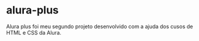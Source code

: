 # alura-plus
Alura plus foi meu segundo projeto desenvolvido com a ajuda dos cusos de HTML e CSS da Alura.
